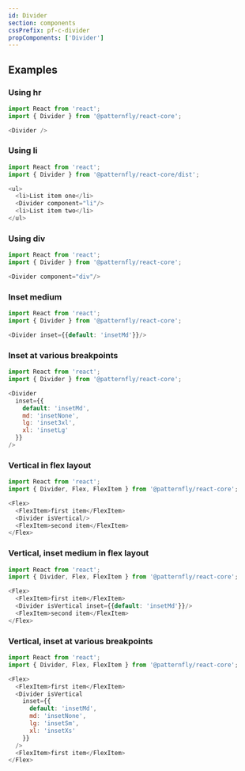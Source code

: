 ```yaml
---
id: Divider
section: components
cssPrefix: pf-c-divider
propComponents: ['Divider']
---
```


## Examples
### Using hr
```js
import React from 'react';
import { Divider } from '@patternfly/react-core';

<Divider />
```

### Using li
```js
import React from 'react';
import { Divider } from '@patternfly/react-core/dist';

<ul>
  <li>List item one</li>
  <Divider component="li"/>
  <li>List item two</li>
</ul>
```

### Using div
```js
import React from 'react';
import { Divider } from '@patternfly/react-core';

<Divider component="div"/>
```

### Inset medium
```js
import React from 'react';
import { Divider } from '@patternfly/react-core';

<Divider inset={{default: 'insetMd'}}/>
```

### Inset at various breakpoints
```js
import React from 'react';
import { Divider } from '@patternfly/react-core';

<Divider
  inset={{
    default: 'insetMd',
    md: 'insetNone',
    lg: 'inset3xl',
    xl: 'insetLg'
  }}
/>
```

### Vertical in flex layout
```js
import React from 'react';
import { Divider, Flex, FlexItem } from '@patternfly/react-core';

<Flex>
  <FlexItem>first item</FlexItem>
  <Divider isVertical/>
  <FlexItem>second item</FlexItem>
</Flex>
```

### Vertical, inset medium in flex layout
```js
import React from 'react';
import { Divider, Flex, FlexItem } from '@patternfly/react-core';

<Flex>
  <FlexItem>first item</FlexItem>
  <Divider isVertical inset={{default: 'insetMd'}}/>
  <FlexItem>second item</FlexItem>
</Flex>
```

### Vertical, inset at various breakpoints
```js
import React from 'react';
import { Divider, Flex, FlexItem } from '@patternfly/react-core';

<Flex>
  <FlexItem>first item</FlexItem>
  <Divider isVertical
    inset={{
      default: 'insetMd',
      md: 'insetNone',
      lg: 'insetSm',
      xl: 'insetXs'
    }}
  />
  <FlexItem>first item</FlexItem>
</Flex>
```
